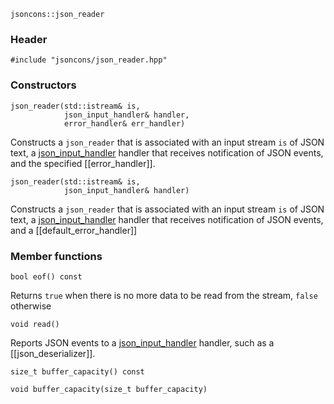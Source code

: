     jsoncons::json_reader

### Header

    #include "jsoncons/json_reader.hpp"

### Constructors

    json_reader(std::istream& is,
                json_input_handler& handler,
                error_handler& err_handler)
Constructs a `json_reader` that is associated with an input stream
`is` of JSON text, a [json_input_handler](basic_json_input_handler) handler that receives
notification of JSON events, and the specified [[error_handler]].

    json_reader(std::istream& is,
                json_input_handler& handler)
Constructs a `json_reader` that is associated with an input stream
`is` of JSON text, a [json_input_handler](basic_json_input_handler) handler that receives
notification of JSON events, and a [[default_error_handler]]

### Member functions

    bool eof() const
Returns `true` when there is no more data to be read from the stream, `false` otherwise

    void read()
Reports JSON events to a [json_input_handler](basic_json_input_handler) handler, such as a [[json_deserializer]].

    size_t buffer_capacity() const

    void buffer_capacity(size_t buffer_capacity)


